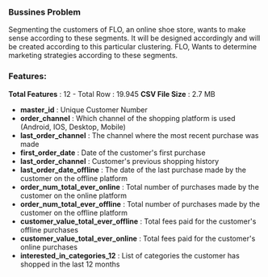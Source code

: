 ### Bussines Problem

Segmenting the customers of FLO, an online shoe store, wants to make sense according to these segments. It will be designed accordingly and will be created according to this particular clustering. FLO, Wants to determine marketing strategies according to these segments.

### Features:
**Total Features** : 12 - Total Row : 19.945
**CSV File Size** : 2.7 MB

*  **master_id**  : Unique Customer Number
* **order_channel** : Which channel of the shopping platform is used (Android, IOS, Desktop, Mobile)
* **last_order_channel** : The channel where the most recent purchase was made
* **first_order_date** : Date of the customer's first purchase
* **last_order_channel** : Customer's previous shopping history
* **last_order_date_offline** : The date of the last purchase made by the customer on the offline platform
* **order_num_total_ever_online** : Total number of purchases made by the customer on the online platform
* **order_num_total_ever_offline** : Total number of purchases made by the customer on the offline platform
* **customer_value_total_ever_offline** : Total fees paid for the customer's offline purchases
* **customer_value_total_ever_online** : Total fees paid for the customer's online purchases
* **interested_in_categories_12** : List of categories the customer has shopped in the last 12 months
